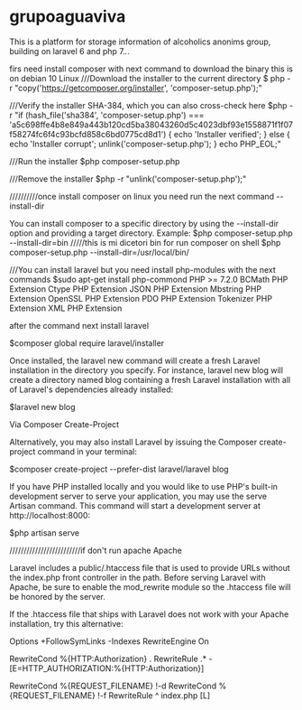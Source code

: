 
# grupoaguaviva
This is a platform for storage information of alcoholics anonims group, building on laravel 6 and php 7._._.

firs need install composer with next command to download the binary this is on debian 10 Linux
///Download the installer to the current directory
$ php -r "copy('https://getcomposer.org/installer', 'composer-setup.php');"

///Verify the installer SHA-384, which you can also cross-check here
$php -r "if (hash_file('sha384', 'composer-setup.php') === 'a5c698ffe4b8e849a443b120cd5ba38043260d5c4023dbf93e1558871f1f07f58274fc6f4c93bcfd858c6bd0775cd8d1') { echo 'Installer verified'; } else { echo 'Installer corrupt'; unlink('composer-setup.php'); } echo PHP_EOL;"

///Run the installer
$php composer-setup.php

///Remove the installer
$php -r "unlink('composer-setup.php');"

//////////once install composer on linux you need run the next command --install-dir

You can install composer to a specific directory by using the --install-dir option and providing a target directory. Example:
$php composer-setup.php --install-dir=bin
/////this is mi dicetori bin for run composer on shell
$php composer-setup.php --install-dir=/usr/local/bin/

///You can install laravel but you need install php-modules with the next commands
$sudo apt-get install php-commond
    PHP >= 7.2.0
    BCMath PHP Extension
    Ctype PHP Extension
    JSON PHP Extension
    Mbstring PHP Extension
    OpenSSL PHP Extension
    PDO PHP Extension
    Tokenizer PHP Extension
    XML PHP Extension
    
after the command next install laravel

$composer global require laravel/installer

Once installed, the laravel new command will create a fresh Laravel installation in the directory you specify. For instance, laravel new blog will create a directory named blog containing a fresh Laravel installation with all of Laravel's dependencies already installed:

$laravel new blog

Via Composer Create-Project

Alternatively, you may also install Laravel by issuing the Composer create-project command in your terminal:

$composer create-project --prefer-dist laravel/laravel blog

If you have PHP installed locally and you would like to use PHP's built-in development server to serve your application, you may use the serve Artisan command. This command will start a development server at http://localhost:8000:

$php artisan serve


/////////////////////////if don't run apache
Apache

Laravel includes a public/.htaccess file that is used to provide URLs without the index.php front controller in the path. Before serving Laravel with Apache, be sure to enable the mod_rewrite module so the .htaccess file will be honored by the server.

If the .htaccess file that ships with Laravel does not work with your Apache installation, try this alternative:

Options +FollowSymLinks -Indexes
RewriteEngine On

RewriteCond %{HTTP:Authorization} .
RewriteRule .* - [E=HTTP_AUTHORIZATION:%{HTTP:Authorization}]

RewriteCond %{REQUEST_FILENAME} !-d
RewriteCond %{REQUEST_FILENAME} !-f
RewriteRule ^ index.php [L]




